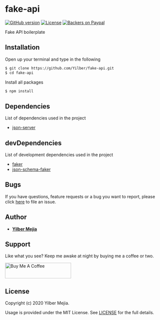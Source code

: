 # fake-api

[![GitHub version](https://img.shields.io/github/package-json/v/Yilber/fake-api.svg)](https://github.com/Yilber/fake-api)
[![License](https://img.shields.io/github/license/Yilber/fake-api.svg)](https://github.com/Yilber/fake-api/blob/master/LICENSE)
[![Backers on Paypal](https://img.shields.io/badge/backer-Paypal-blue.svg)](https://www.paypal.me/Yilber/3)

Fake API boilerplate

## Installation

Open up your terminal and type in the following

```sh
$ git clone https://github.com/Yilber/fake-api.git
$ cd fake-api
```

Install all packages

```sh
$ npm install
```

## Dependencies

List of dependencies used in the project

* [json-server](https://github.com/typicode/json-server)

## devDependencies

List of development dependencies used in the project

* [faker](https://github.com/Marak/Faker.js)
* [json-schema-faker](https://github.com/json-schema-faker/json-schema-faker)

## Bugs

If you have questions, feature requests or a bug you want to report, please click [here](https://github.com/Yilber/fake-api/issues) to file an issue.

## Author

* [**Yilber Mejia**](https://www.yilbermejia.com/)

## Support

Like what you see? Keep me awake at night by buying me a coffee or two.

<a href="https://www.buymeacoffee.com/yilber" target="_blank"><img src="https://cdn.buymeacoffee.com/buttons/lato-green.png" alt="Buy Me A Coffee" style="height: 51px !important;width: 217px !important;" ></a>

## License

Copyright (c) 2020 Yilber Mejia.

Usage is provided under the MIT License. See [LICENSE](https://github.com/Yilber/fake-api/blob/master/LICENSE) for the full details.